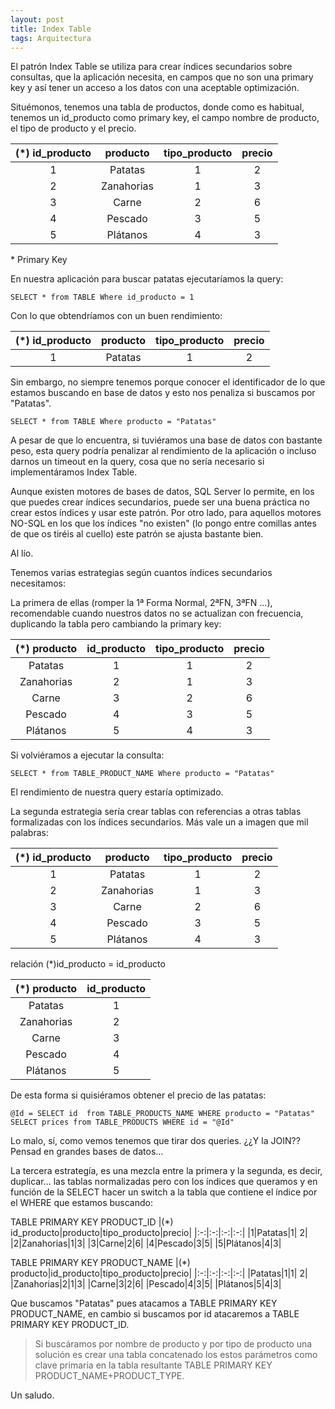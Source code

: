 ```yaml
---
layout: post
title: Index Table
tags: Arquitectura
---
```


El patrón Index Table se utiliza para crear índices secundarios sobre consultas, que la aplicación necesita, en campos que no son una primary key y así tener un acceso a los datos con una aceptable optimización.

Situémonos, tenemos una tabla de productos, donde como es habitual, tenemos un id_producto como primary key, el campo nombre de producto, el tipo de producto y el precio.

|(*) id_producto|producto|tipo_producto|precio|
|:-:|:-:|:-:|:-:|
|1|Patatas|1| 2|
|2|Zanahorias|1|3|
|3|Carne|2|6|
|4|Pescado|3|5|
|5|Plátanos|4|3|

\* Primary Key

En nuestra aplicación para buscar patatas ejecutaríamos la query:

    SELECT * from TABLE Where id_producto = 1

Con lo que obtendríamos con un buen rendimiento:

|(*) id_producto|producto|tipo_producto|precio|
|:-:|:-:|:-:|:-:|
|1|Patatas|1| 2|

Sin embargo, no siempre tenemos porque conocer el identificador de lo que estamos buscando en base de datos y esto nos penaliza si buscamos por "Patatas".

    SELECT * from TABLE Where producto = "Patatas"

A pesar de que lo encuentra, si tuviéramos una base de datos con bastante peso, esta query podría penalizar al rendimiento de la aplicación o incluso darnos un timeout en la query, cosa que no sería necesario si implementáramos Index Table.

Aunque existen motores de bases de datos, SQL Server lo permite, en los que puedes crear índices secundarios, puede ser una buena práctica no crear estos índices y usar este patrón. Por otro lado, para aquellos motores NO-SQL en los que los índices "no existen" (lo pongo entre comillas antes de que os tiréis al cuello) este patrón se ajusta bastante bien.

Al lío.

Tenemos varias estrategias según cuantos índices secundarios necesitamos:

La primera de ellas (romper la 1ª Forma Normal, 2ªFN, 3ªFN ...), recomendable cuando nuestros datos no se actualizan con frecuencia, duplicando la tabla pero cambiando la primary key:

|(*) producto|id_producto|tipo_producto|precio|
|:-:|:-:|:-:|:-:|
|Patatas|1|1| 2|
|Zanahorias|2|1|3|
|Carne|3|2|6|
|Pescado|4|3|5|
|Plátanos|5|4|3|

Si volviéramos a ejecutar la consulta:

    SELECT * from TABLE_PRODUCT_NAME Where producto = "Patatas"

El rendimiento de nuestra query estaría optimizado.

La segunda estrategia sería crear tablas con referencias a otras tablas formalizadas con los índices secundarios. Más vale un a imagen que mil palabras:

|(*) id_producto|producto|tipo_producto|precio|
|:-:|:-:|:-:|:-:|
|1|Patatas|1| 2|
|2|Zanahorias|1|3|
|3|Carne|2|6|
|4|Pescado|3|5|
|5|Plátanos|4|3|

relación (*)id_producto = id_producto

|(*) producto|id_producto|
|:-:|:-:|
|Patatas|1|
|Zanahorias|2|
|Carne|3|
|Pescado|4|
|Plátanos|5|

De esta forma si quisiéramos obtener el precio de las patatas:

    @Id = SELECT id  from TABLE_PRODUCTS_NAME WHERE producto = "Patatas"
    SELECT prices from TABLE_PRODUCTS WHERE id = "@Id"

Lo malo, sí, como vemos tenemos que tirar dos queries. ¿¿Y la JOIN?? Pensad en grandes bases de datos...

La tercera estrategía, es una mezcla entre la primera y la segunda, es decir, duplicar... las tablas normalizadas pero con los índices que queramos y en función de la SELECT hacer un switch a la tabla que contiene el índice por el WHERE que estamos buscando:


TABLE PRIMARY KEY PRODUCT_ID
|(*) id_producto|producto|tipo_producto|precio|
|:-:|:-:|:-:|:-:|
|1|Patatas|1| 2|
|2|Zanahorias|1|3|
|3|Carne|2|6|
|4|Pescado|3|5|
|5|Plátanos|4|3|

TABLE PRIMARY KEY PRODUCT_NAME
|(*) producto|id_producto|tipo_producto|precio|
|:-:|:-:|:-:|:-:|
|Patatas|1|1| 2|
|Zanahorias|2|1|3|
|Carne|3|2|6|
|Pescado|4|3|5|
|Plátanos|5|4|3|

Que buscamos "Patatas" pues atacamos a TABLE PRIMARY KEY PRODUCT_NAME, en cambio si buscamos por id atacaremos a TABLE PRIMARY KEY PRODUCT_ID.

> Si buscáramos por nombre de producto y por tipo de producto una solución es crear una tabla concatenado los estos parámetros como clave primaria en la tabla resultante TABLE PRIMARY KEY PRODUCT_NAME+PRODUCT_TYPE.

Un saludo.
